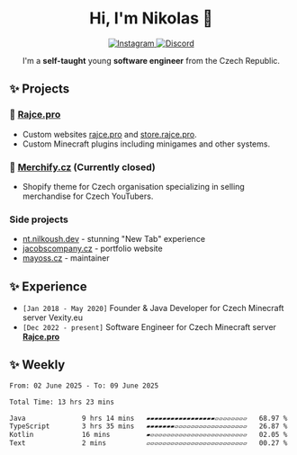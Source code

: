 <div align="center">
  <h1 align="center">Hi, I'm Nikolas 🔮</h1>
  <a href="https://www.instagram.com/nilkoush">
    <img src="https://img.shields.io/badge/instagram-e1306c?style=for-the-badge&logo=instagram&logoColor=white" alt="Instagram"/>
  </a>
  <a href="https://discord.com/users/373042216924348436">
    <img src="https://img.shields.io/badge/discord-5865F2?style=for-the-badge&logo=discord&logoColor=white" alt="Discord"/>
  </a>
</div>

<p align="center">I'm a <strong>self-taught</strong> young <strong>software engineer</strong> from the Czech Republic.</p>

## ✨ Projects
### 🍅 [Rajce.pro](https://github.com/rajce-pro)
- Custom websites [rajce.pro](https://rajce.pro) and [store.rajce.pro](https://store.rajce.pro).
- Custom Minecraft plugins including minigames and other systems.

### 👕 [Merchify.cz](https://merchify.cz) (Currently closed)
- Shopify theme for Czech organisation specializing in selling merchandise for Czech YouTubers.

### Side projects
- [nt.nilkoush.dev](https://nt.nilkoush.dev/) - stunning "New Tab" experience
- [jacobscompany.cz](https://jacobscompany.cz/) - portfolio website
- [mayoss.cz](https://mayoss.cz) - maintainer

## ✨ Experience
- `[Jan 2018 - May 2020]` Founder & Java Developer for Czech Minecraft server Vexity.eu
- `[Dec 2022 - present]` Software Engineer for Czech Minecraft server **[Rajce.pro](https://rajce.pro/)**

## ✨ Weekly
<!--START_SECTION:waka-->

```txt
From: 02 June 2025 - To: 09 June 2025

Total Time: 13 hrs 23 mins

Java              9 hrs 14 mins   ▰▰▰▰▰▰▰▰▰▰▰▰▰▰▰▰▰▱▱▱▱▱▱▱▱   68.97 %
TypeScript        3 hrs 35 mins   ▰▰▰▰▰▰▰▱▱▱▱▱▱▱▱▱▱▱▱▱▱▱▱▱▱   26.87 %
Kotlin            16 mins         ▰▱▱▱▱▱▱▱▱▱▱▱▱▱▱▱▱▱▱▱▱▱▱▱▱   02.05 %
Text              2 mins          ▱▱▱▱▱▱▱▱▱▱▱▱▱▱▱▱▱▱▱▱▱▱▱▱▱   00.27 %
```

<!--END_SECTION:waka-->
